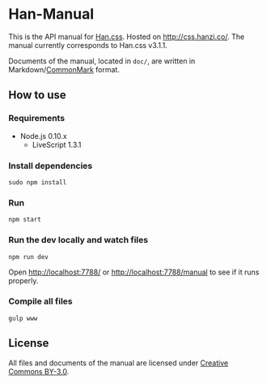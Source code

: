 
# Han-Manual
This is the API manual for [Han.css][han-css]. Hosted on <http://css.hanzi.co/>. The manual currently corresponds to Han.css v3.1.1.

Documents of the manual, located in `doc/`, are written in Markdown/[CommonMark][stmd] format.

[han-css]: https://github.com/ethantw/Han
[stmd]: http://commonmark.org

## How to use
### Requirements

- Node.js 0.10.x
    - LiveScript 1.3.1

### Install dependencies
```
sudo npm install
```

### Run
```
npm start
```

### Run the dev locally and watch files
```
npm run dev
```
Open <http://localhost:7788/> or <http://localhost:7788/manual> to see if it runs properly.

### Compile all files
```
gulp www
```

## License
All files and documents of the manual are licensed under [Creative Commons BY-3.0][cc-by].

[cc-by]: https://creativecommons.org/licenses/by/3.0/
